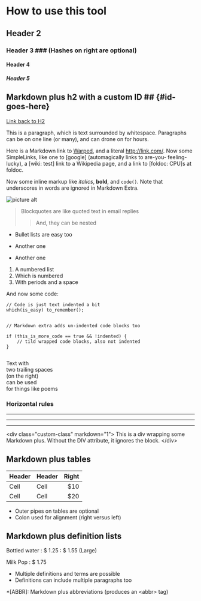 # How to use this tool #
## Header 2 ##
### Header 3 ###             (Hashes on right are optional)
#### Header 4 ####
##### Header 5 #####
 
## Markdown plus h2 with a custom ID ##         {#id-goes-here}
[Link back to H2](#id-goes-here)
 
This is a paragraph, which is text surrounded by whitespace. Paragraphs can be on one 
line (or many), and can drone on for hours.  
 
Here is a Markdown link to [Warped](http://warpedvisions.org), and a literal <http://link.com/>. 
Now some SimpleLinks, like one to &#91;google&#93; (automagically links to are-you-
feeling-lucky), a &#91;wiki: test&#93; link to a Wikipedia page, and a link to 
&#91;foldoc: CPU&#93;s at foldoc.  
 
Now some inline markup like _italics_,  **bold**, and `code()`. Note that underscores in 
words are ignored in Markdown Extra.
 
![picture alt](/images/photo.jpeg "Title is optional")     
 
> Blockquotes are like quoted text in email replies
>> And, they can be nested
 
* Bullet lists are easy too
- Another one
+ Another one
 
1. A numbered list
2. Which is numbered
3. With periods and a space
 
And now some code:
 
    // Code is just text indented a bit
    which(is_easy) to_remember();
 
~~~
 
// Markdown extra adds un-indented code blocks too
 
if (this_is_more_code == true && !indented) {
    // tild wrapped code blocks, also not indented
}
 
~~~
 
Text with  
two trailing spaces  
(on the right)  
can be used  
for things like poems  
 
### Horizontal rules
 
* * * *
****
--------------------------
 
 
&lt;div class="custom-class" markdown="1"&gt;
This is a div wrapping some Markdown plus.  Without the DIV attribute, it ignores the 
block. 
&lt;/div&gt;
 
## Markdown plus tables ##
 
| Header | Header | Right  |
| ------ | ------ | -----: |
|  Cell  |  Cell  |   $10  |
|  Cell  |  Cell  |   $20  |
 
* Outer pipes on tables are optional
* Colon used for alignment (right versus left)
 
## Markdown plus definition lists ##
 
Bottled water
: $ 1.25
: $ 1.55 (Large)
 
Milk
Pop
: $ 1.75
 
* Multiple definitions and terms are possible
* Definitions can include multiple paragraphs too
 
*[ABBR]: Markdown plus abbreviations (produces an &lt;abbr&gt; tag)
